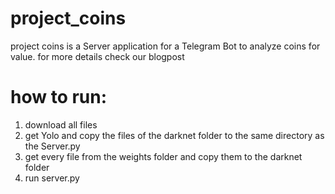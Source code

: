# project_coins

project coins is a Server application for a Telegram Bot to analyze coins for value. 
for more details check our blogpost


# how to run:
1. download all files
2. get Yolo and copy the files of the darknet folder to the same directory as the Server.py
3. get every file from the weights folder and copy them to the darknet folder
4. run server.py
